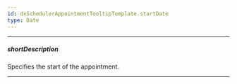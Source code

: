 ```yaml
---
id: dxSchedulerAppointmentTooltipTemplate.startDate
type: Date
---
```

---
##### shortDescription
Specifies the start of the appointment.

---
